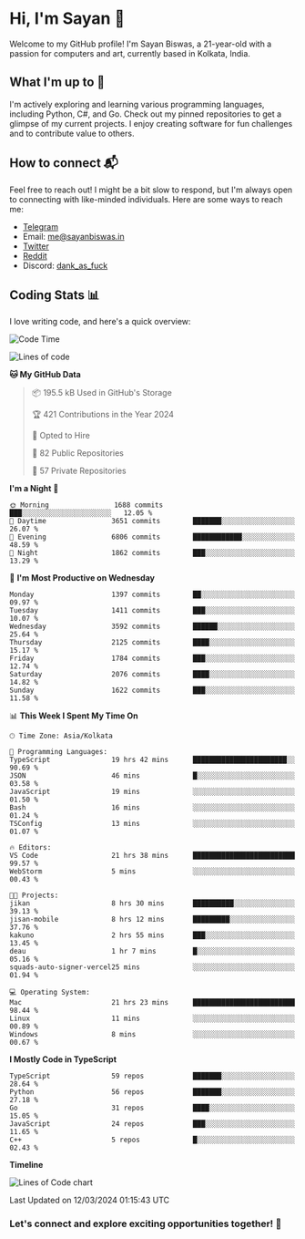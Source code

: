 # Hi, I'm Sayan 👋

Welcome to my GitHub profile! I'm Sayan Biswas, a 21-year-old with a passion for computers and art, currently based in Kolkata, India.

## What I'm up to 🚀

I'm actively exploring and learning various programming languages, including Python, C#, and Go. Check out my pinned repositories to get a glimpse of my current projects. I enjoy creating software for fun challenges and to contribute value to others.

## How to connect 📬

Feel free to reach out! I might be a bit slow to respond, but I'm always open to connecting with like-minded individuals. Here are some ways to reach me:

- [Telegram](https://t.me/dank_as_fuck)
- Email: [me@sayanbiswas.in](mailto:me@sayanbiswas.in)
- [Twitter](https://twitter.com/TheDankDel)
- [Reddit](https://www.reddit.com/user/dank_as_fuck_/)
- Discord: [dank_as_fuck](https://discordapp.com/users/506536929152466945)

## Coding Stats 📊

I love writing code, and here's a quick overview:

<!--START_SECTION:waka-->
![Code Time](http://img.shields.io/badge/Code%20Time-1%2C566%20hrs%2010%20mins-blue)

![Lines of code](https://img.shields.io/badge/From%20Hello%20World%20I%27ve%20Written-7.9%20million%20lines%20of%20code-blue)

**🐱 My GitHub Data** 

> 📦 195.5 kB Used in GitHub's Storage 
 > 
> 🏆 421 Contributions in the Year 2024
 > 
> 💼 Opted to Hire
 > 
> 📜 82 Public Repositories 
 > 
> 🔑 57 Private Repositories 
 > 
**I'm a Night 🦉** 

```text
🌞 Morning                1688 commits        ███░░░░░░░░░░░░░░░░░░░░░░   12.05 % 
🌆 Daytime                3651 commits        ███████░░░░░░░░░░░░░░░░░░   26.07 % 
🌃 Evening                6806 commits        ████████████░░░░░░░░░░░░░   48.59 % 
🌙 Night                  1862 commits        ███░░░░░░░░░░░░░░░░░░░░░░   13.29 % 
```
📅 **I'm Most Productive on Wednesday** 

```text
Monday                   1397 commits        ██░░░░░░░░░░░░░░░░░░░░░░░   09.97 % 
Tuesday                  1411 commits        ███░░░░░░░░░░░░░░░░░░░░░░   10.07 % 
Wednesday                3592 commits        ██████░░░░░░░░░░░░░░░░░░░   25.64 % 
Thursday                 2125 commits        ████░░░░░░░░░░░░░░░░░░░░░   15.17 % 
Friday                   1784 commits        ███░░░░░░░░░░░░░░░░░░░░░░   12.74 % 
Saturday                 2076 commits        ████░░░░░░░░░░░░░░░░░░░░░   14.82 % 
Sunday                   1622 commits        ███░░░░░░░░░░░░░░░░░░░░░░   11.58 % 
```


📊 **This Week I Spent My Time On** 

```text
🕑︎ Time Zone: Asia/Kolkata

💬 Programming Languages: 
TypeScript               19 hrs 42 mins      ███████████████████████░░   90.69 % 
JSON                     46 mins             █░░░░░░░░░░░░░░░░░░░░░░░░   03.58 % 
JavaScript               19 mins             ░░░░░░░░░░░░░░░░░░░░░░░░░   01.50 % 
Bash                     16 mins             ░░░░░░░░░░░░░░░░░░░░░░░░░   01.24 % 
TSConfig                 13 mins             ░░░░░░░░░░░░░░░░░░░░░░░░░   01.07 % 

🔥 Editors: 
VS Code                  21 hrs 38 mins      █████████████████████████   99.57 % 
WebStorm                 5 mins              ░░░░░░░░░░░░░░░░░░░░░░░░░   00.43 % 

🐱‍💻 Projects: 
jikan                    8 hrs 30 mins       ██████████░░░░░░░░░░░░░░░   39.13 % 
jisan-mobile             8 hrs 12 mins       █████████░░░░░░░░░░░░░░░░   37.76 % 
kakuno                   2 hrs 55 mins       ███░░░░░░░░░░░░░░░░░░░░░░   13.45 % 
deau                     1 hr 7 mins         █░░░░░░░░░░░░░░░░░░░░░░░░   05.16 % 
squads-auto-signer-vercel25 mins             ░░░░░░░░░░░░░░░░░░░░░░░░░   01.94 % 

💻 Operating System: 
Mac                      21 hrs 23 mins      █████████████████████████   98.44 % 
Linux                    11 mins             ░░░░░░░░░░░░░░░░░░░░░░░░░   00.89 % 
Windows                  8 mins              ░░░░░░░░░░░░░░░░░░░░░░░░░   00.67 % 
```

**I Mostly Code in TypeScript** 

```text
TypeScript               59 repos            ███████░░░░░░░░░░░░░░░░░░   28.64 % 
Python                   56 repos            ███████░░░░░░░░░░░░░░░░░░   27.18 % 
Go                       31 repos            ████░░░░░░░░░░░░░░░░░░░░░   15.05 % 
JavaScript               24 repos            ███░░░░░░░░░░░░░░░░░░░░░░   11.65 % 
C++                      5 repos             █░░░░░░░░░░░░░░░░░░░░░░░░   02.43 % 
```



**Timeline**

![Lines of Code chart](https://raw.githubusercontent.com/Dank-del/Dank-del/main/assets/bar_graph.png)


 Last Updated on 12/03/2024 01:15:43 UTC
<!--END_SECTION:waka-->

### Let's connect and explore exciting opportunities together! 🚀
